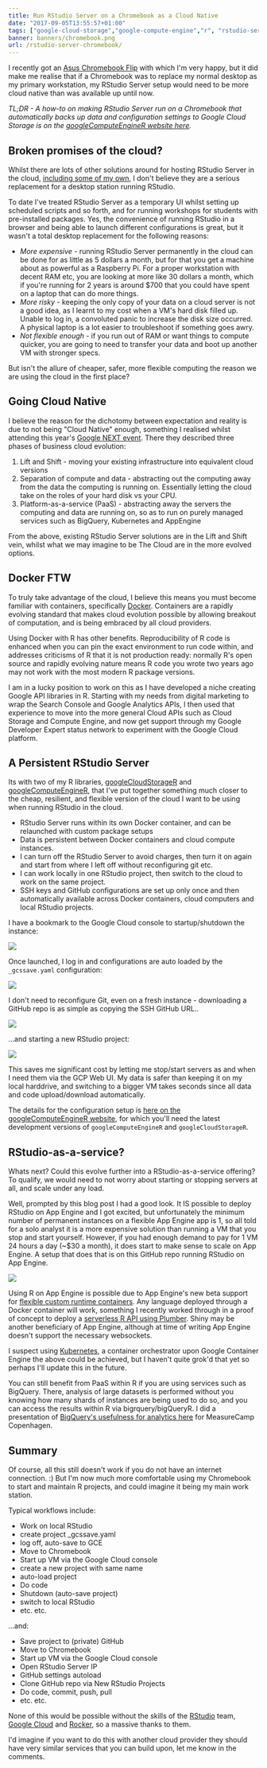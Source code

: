 ```yaml
---
title: Run RStudio Server on a Chromebook as a Cloud Native
date: "2017-09-05T13:55:57+01:00"
tags: ["google-cloud-storage","google-compute-engine","r", "rstudio-server", "docker","google-app-engine"]
banner: banners/chromebook.png
url: /rstudio-server-chromebook/
---
```


I recently got an [Asus Chromebook Flip](https://www.asus.com/us/Laptops/ASUS-Chromebook-Flip-C302CA/) with which I'm very happy, but it did make me realise that if a Chromebook was to replace my normal desktop as my primary workstation, my RStudio Server setup would need to be more cloud native than was available up until now.

*TL;DR - A how-to on making RStudio Server run on a Chromebook that automatically backs up data and configuration settings to Google Cloud Storage is on the [googleComputeEngineR website here](https://cloudyr.github.io/googleComputeEngineR/articles/persistent-rstudio.html).*

## Broken promises of the cloud?

Whilst there are lots of other solutions around for hosting RStudio Server in the cloud, [including some of my own](http://code.markedmondson.me/setting-up-scheduled-R-scripts-for-an-analytics-team/), I don't believe they are a serious replacement for a desktop station running RStudio.  

To date I've treated RStudio Server as a temporary UI whilst setting up scheduled scripts and so forth, and for running workshops for students with pre-installed packages.  Yes, the convenience of running RStudio in a browser and being able to launch different configurations is great, but it wasn't a total desktop replacement for the following reasons:

* *More expensive* - running RStudio Server permanently in the cloud can be done for as little as 5 dollars a month, but for that you get a machine about as powerful as a Raspberry Pi.  For a proper workstation with decent RAM etc, you are looking at more like 30 dollars a month, which if you're running for 2 years is around $700 that you could have spent on a laptop that can do more things.
* *More risky* - keeping the only copy of your data on a cloud server is not a good idea, as I learnt to my cost when a VM's hard disk filled up. Unable to log in, a convoluted panic to increase the disk size occurred.  A physical laptop is a lot easier to troubleshoot if something goes awry. 
* *Not flexible enough* - if you run out of RAM or want things to compute quicker, you are going to need to transfer your data and boot up another VM with stronger specs. 

But isn't the allure of cheaper, safer, more flexible computing the reason we are using the cloud in the first place?  
## Going Cloud Native

I believe the reason for the dichotomy between expectation and reality is due to not being "Cloud Native" enough, something I realised whilst attending this year's [Google NEXT event](https://cloudnext.withgoogle.com/).  There they described three phases of business cloud evolution:

1. Lift and Shift - moving your existing infrastructure into equivalent cloud versions
2. Separation of compute and data - abstracting out the computing away from the data the computing is running on.  Essentially letting the cloud take on the roles of your hard disk vs your CPU.
3. Platform-as-a-service (PaaS) - abstracting away the servers the computing and data are running on, so as to run on purely managed services such as BigQuery, Kubernetes and AppEngine

From the above, existing RStudio Server solutions are in the Lift and Shift vein, whilst what we may imagine to be The Cloud are in the more evolved options. 

## Docker FTW

To truly take advantage of the cloud, I believe this means you must become familiar with containers, specifically [Docker](https://www.docker.com/).  Containers are a rapidly evolving standard that makes cloud evolution possible by allowing breakout of computation, and is being embraced by all cloud providers.

Using Docker with R has other benefits.  Reproducibility of R code is enhanced when you can pin the exact environment to run code within, and addresses criticisms of R that it is not production ready: normally R's open source and rapidly evolving nature means R code you wrote two years ago may not work with the most modern R package versions. 

I am in a lucky position to work on this as I have developed a niche creating Google API libraries in R.  Starting with my needs from digital marketing to wrap the Search Console and Google Analytics APIs, I then used that experience to move into the more general Cloud APIs such as Cloud Storage and Compute Engine, and now get support through my Google Developer Expert status network to experiment with the Google Cloud platform. 

## A Persistent RStudio Server

Its with two of my R libraries, [googleCloudStorageR](http://code.markedmondson.me/googleCloudStorageR/) and [googleComputeEngineR](https://cloudyr.github.io/googleComputeEngineR/), that I've put together something much closer to the cheap, resilient, and flexible version of the cloud I want to be using when running RStudio in the cloud. 

* RStudio Server runs within its own Docker container, and can be relaunched with custom package setups
* Data is persistent between Docker containers and cloud compute instances.  
* I can turn off the RStudio Server to avoid charges, then turn it on again and start from where I left off without reconfiguring git etc. 
* I can work locally in one RStudio project, then switch to the cloud to work on the same project.
* SSH keys and GitHub configurations are set up only once and then automatically available across Docker containers, cloud computers and local RStudio projects. 

I have a bookmark to the Google Cloud console to startup/shutdown the instance:

![](../images/startup-rstudio.png)

Once launched, I log in and configurations are auto loaded by the `_gcssave.yaml` configuration:

![](../images/startup-rstudio-persistent.png)

I don't need to reconfigure Git, even on a fresh instance - downloading a GitHub repo is as simple as copying the SSH GitHub URL..

![](../images/ssh-clone-github.png)

...and starting a new RStudio project:

![](../images/rstudio-github.png)

This saves me significant cost by letting me stop/start servers as and when I need them via the GCP Web UI. My data is safer than keeping it on my local harddrive, and switching to a bigger VM takes seconds since all data and code upload/download automatically. 

The details for the configuration setup is [here on the googleComputeEngineR website](https://cloudyr.github.io/googleComputeEngineR/articles/persistent-rstudio.html), for which you'll need the latest development versions of `googleComputeEngineR` and `googleCloudStorageR`.

## RStudio-as-a-service?

Whats next?  Could this evolve further into a RStudio-as-a-service offering?  To qualify, we would need to not worry about starting or stopping servers at all, and scale under any load.  

Well, prompted by this blog post I had a good look.  It IS possible to deploy RStudio on App Engine and I got excited, but unfortunately the minimum number of permanent instances on a flexible App Engine app is 1, so all told for a solo analyst it is a more expensive solution than running a VM that you stop and start yourself.  However, if you had enough demand to pay for 1 VM 24 hours a day (~$30 a month),  it does start to make sense to scale on App Engine.  A setup that does that is on this GitHub repo running RStudio on App Engine.

![](../images/appengine-rstudio.png)

Using R on App Engine is possible due to App Engine's new beta support for [flexible custom runtime containers](https://cloud.google.com/appengine/docs/flexible/custom-runtimes/).  Any language deployed through a Docker container will work, something I recently worked through in a proof of concept to deploy a [serverless R API using Plumber](https://github.com/MarkEdmondson1234/serverless-R-API-appengine).  Shiny may be another beneficiary of App Engine, although at time of writing App Engine doesn't support the necessary websockets.

I suspect using [Kubernetes](https://kubernetes.io/), a container orchestrator upon Google Container Engine the above could be achieved, but I haven't quite grok'd that yet so perhaps I'll update this in the future. 

You can still benefit from PaaS within R if you are using services such as BigQuery.  There, analysis of large datasets is performed without you knowing how many shards of instances are being used to do so, and you can access the results within R via bigrquery/bigQueryR.  I did a presentation of [BigQuery's usefulness for analytics here](https://docs.google.com/presentation/d/1510xJzDuWgbLgoNY3Fs5-CGtMCJEYs5msaxIpINt03g/edit?usp=sharing) for MeasureCamp Copenhagen. 

## Summary

Of course, all this still doesn't work if you do not have an internet connection. :)  But I'm now much more comfortable using my Chromebook to start and maintain R projects, and could imagine it being my main work station.

Typical workflows include:

* Work on local RStudio
* create project _gcssave.yaml
* log off, auto-save to GCE
* Move to Chromebook
* Start up VM via the Google Cloud console
* create a new project with same name
* auto-load project
* Do code
* Shutdown (auto-save project)
* switch to local RStudio 
* etc. etc.

...and:

* Save project to (private) GitHub
* Move to Chromebook
* Start up VM via the Google Cloud console
* Open RStudio Server IP
* GitHub settings autoload
* Clone GitHub repo via New RStudio Projects
* Do code, commit, push, pull
* etc. etc. 

None of this would be possible without the skills of the [RStudio](https://www.rstudio.com/) team, [Google Cloud](https://cloud.google.com/) and [Rocker](https://hub.docker.com/u/rocker/), so a massive thanks to them.

I'd imagine if you want to do this with another cloud provider they should have very similar services that you can build upon, let me know in the comments.
